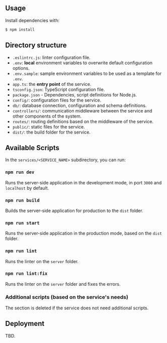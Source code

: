 ## Usage

Install dependencies with:

```bash
$ npm install
```

## Directory structure

- `.eslintrc.js`: linter configuration file.
- `.env`: **local** environment variables to overwrite default configuration options.
- `.env.sample`: sample environment variables to be used as a template for `.env`.
- `app.ts`: the **entry point** of the service.
- `tsconfig.json`: TypeScript configuration file.
- `package.json` - Dependencies, script definitions for Node.js.
- `config/`: configuration files for the service.
- `db/`: database connection, configuration and schema definitions.
- `controllers/`: communication middleware between the service and other components of the system.
- `routes/`: routing definitions based on the middleware of the service.
- `public/`: static files for the service.
- `dist/`: the build folder for the service.

## Available Scripts

In the `services/<SERVICE_NAME>` subdirectory, you can run:

### `npm run dev`

Runs the server-side application in the development mode, in port `3000` and `localhost` by default.

### `npm run build`

Builds the server-side application for production to the `dist` folder.

### `npm run start`

Runs the server-side application in the production mode, based on the `dist` folder.

### `npm run lint`

Runs the linter on the `server` folder.

### `npm run lint:fix`

Runs the linter on the `server` folder and fixes the errors.

### Additional scripts (based on the service's needs)

The section is deleted if the service does not need additional scripts.

## Deployment

TBD.
